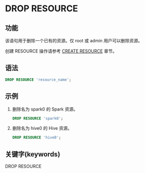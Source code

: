 # DROP RESOURCE

## 功能

该语句用于删除一个已有的资源。仅 root 或 admin 用户可以删除资源。

创建 RESOURCE 操作请参考 [CREATE RESOURCE](../data-definition/CREATE%20RESOURCE.md) 章节。

## 语法

```sql
DROP RESOURCE 'resource_name';
```

## 示例

1. 删除名为 spark0 的 Spark 资源。

    ```SQL
    DROP RESOURCE 'spark0';
    ```

2. 删除名为 hive0 的 Hive 资源。

    ```SQL
    DROP RESOURCE 'hive0';
    ```

## 关键字(keywords)

DROP RESOURCE
